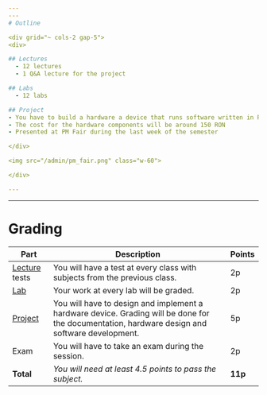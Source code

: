 ```yaml
---
---
# Outline

<div grid="~ cols-2 gap-5">
<div>

## Lectures
  - 12 lectures
  - 1 Q&A lecture for the project

## Labs
  - 12 labs

## Project
- You have to build a hardware a device that runs software written in Rust
- The cost for the hardware components will be around 150 RON
- Presented at PM Fair during the last week of the semester

</div>

<img src="/admin/pm_fair.png" class="w-60">

</div>

---
```

---
# Grading

| Part | Description | Points |
|-----|-------------|--------|
| [Lecture](/docs/category/lecture) tests | You will have a test at every class with subjects from the previous class. | 2p |
| [Lab](/docs/category/lab) | Your work at every lab will be graded. | 2p |
| [Project](/docs/project) | You will have to design and implement a hardware device. Grading will be done for the documentation, hardware design and software development. | 5p |
| Exam | You will have to take an exam during the session. | 2p |
| **Total** | *You will need at least 4.5 points to pass the subject.* | **11p** |
